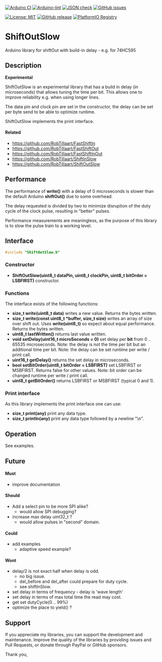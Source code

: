 
[![Arduino CI](https://github.com/RobTillaart/ShiftOutSlow/workflows/Arduino%20CI/badge.svg)](https://github.com/marketplace/actions/arduino_ci)
[![Arduino-lint](https://github.com/RobTillaart/ShiftOutSlow/actions/workflows/arduino-lint.yml/badge.svg)](https://github.com/RobTillaart/ShiftOutSlow/actions/workflows/arduino-lint.yml)
[![JSON check](https://github.com/RobTillaart/ShiftOutSlow/actions/workflows/jsoncheck.yml/badge.svg)](https://github.com/RobTillaart/ShiftOutSlow/actions/workflows/jsoncheck.yml)
[![GitHub issues](https://img.shields.io/github/issues/RobTillaart/ShiftOutSlow.svg)](https://github.com/RobTillaart/ShiftOutSlow/issues)

[![License: MIT](https://img.shields.io/badge/license-MIT-green.svg)](https://github.com/RobTillaart/ShiftOutSlow/blob/master/LICENSE)
[![GitHub release](https://img.shields.io/github/release/RobTillaart/ShiftOutSlow.svg?maxAge=3600)](https://github.com/RobTillaart/ShiftOutSlow/releases)
[![PlatformIO Registry](https://badges.registry.platformio.org/packages/robtillaart/library/ShiftOutSlow.svg)](https://registry.platformio.org/libraries/robtillaart/ShiftOutSlow)


# ShiftOutSlow

Arduino library for shiftOut with build-in delay - e.g. for 74HC595


## Description

**Experimental**

ShiftOutSlow is an experimental library that has a build in delay (in microseconds) that allows tuning the time per bit.
This allows one to improve reliability e.g. when using longer lines.

The data pin and clock pin are set in the constructor, the delay can be set per byte send to be able to optimize runtime.

ShiftOutSlow implements the print interface.


#### Related

- https://github.com/RobTillaart/FastShiftIn
- https://github.com/RobTillaart/FastShiftOut
- https://github.com/RobTillaart/FastShiftInOut
- https://github.com/RobTillaart/ShiftInSlow
- https://github.com/RobTillaart/ShiftOutSlow


## Performance

The performance of **write()** with a delay of 0 microseconds is slower than the default Arduino
**shiftOut()** due to some overhead.

The delay requested is divided by two to minimize disruption of the duty cycle of the clock pulse,
resulting in "better" pulses.

Performance measurements are meaningless, as the purpose of this library is to 
slow the pulse train to a working level.


## Interface

```cpp
#include "ShiftOutSlow.h"
```

### Constructor

- **ShiftOutSlow(uint8_t dataPin, uint8_t clockPin, uint8_t bitOrder = LSBFIRST)** constructor.

### Functions

The interface exists of the following functions:

- **size_t write(uint8_t data)** writes a new value. 
Returns the bytes written.
- **size_t write(const uint8_t \*buffer, size_t size)** writes an array of size over shift out. 
Uses **write(uint8_t)** so expect about equal performance.
Returns the bytes written.
- **uint8_t lastWritten()** returns last value written.
- **void setDelay(uint16_t microSeconds = 0)** set delay per **bit** from 0 .. 65535 microseconds. 
Note: the delay is not the time per bit but an additional time per bit.
Note: the delay can be set runtime per write / print call.
- **uint16_t getDelay()** returns the set delay in microseconds.
- **bool setBitOrder(uint8_t bitOrder = LSBFIRST)** set LSBFIRST or MSBFIRST.
Returns false for other values.
Note: bit order can be changed runtime per write / print call.
- **uint8_t getBitOrder()** returns LSBFIRST or MSBFIRST (typical 0 and 1).


### Print interface

As this library implements the print interface one can use:

- **size_t print(any)** print any data type.
- **size_t println(any)** print any data type followed by a newline "\n".


## Operation

See examples.


## Future

#### Must

- improve documentation

#### Should

- Add a select pin to be more SPI alike?
  - would allow SPI debugging?
- increase max delay uint32_t ?
  - would allow pulses in "second" domain.

#### Could

- add examples
  - adaptive speed example?

#### Wont

- delay/2 is not exact half when delay is odd.
  - no big issue.
  - del_before and del_after could prepare for duty cycle.
  - see shiftInSlow.
- set delay in terms of frequency - delay is 'wave length'
- set delay in terms of max total time the read may cost.
- get set dutyCycle(0 .. 99%)
- optimize the place to yield() ?


## Support

If you appreciate my libraries, you can support the development and maintenance.
Improve the quality of the libraries by providing issues and Pull Requests, or
donate through PayPal or GitHub sponsors.

Thank you,

